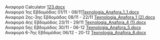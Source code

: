 Αναφορά Calculator [123.docx](https://github.com/XGkara/Tex_Logismikou/files/13284406/123.docx)
<br> Αναφορά 1ης Εβδομάδας 01/11 - 08/11[Texnologia_Anafora_1_1.docx](https://github.com/XGkara/Tex_Logismikou/files/13289621/Texnologia_Anafora_1_1.docx)
<br> Αναφορά 2ης-3ης Εβδομάδας 08/11 - 22/11 [Texnologia_Anafora_1 (2).docx](https://github.com/XGkara/Tex_Logismikou/files/13431975/Texnologia_Anafora_1.2.docx)
<br> Αναφορά 4ης Εβδομάδας 23/11 - 29/11 [Texnologia_Anafora_4 (1).docx](https://github.com/XGkara/Tex_Logismikou/files/13539836/Texnologia_Anafora_4.1.docx)
<br> Αναφορά 5ης Εβδομάδας 30/11 - 06-12 [Texnologia_Anafora_5.docx](https://github.com/XGkara/Tex_Logismikou/files/13573582/Texnologia_Anafora_5.docx)
<br> Αναφορά 6-7ης Εβδομάδας 06/12 - 20-12  [Texnologia_Anafora_6.docx](https://github.com/XGkara/Tex_Logismikou/files/13721376/Texnologia_Anafora_6.docx)
